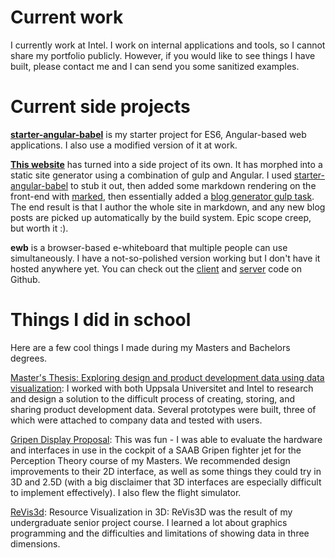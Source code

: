 # Current work

I currently work at Intel. I work on internal applications and tools, so I cannot share my portfolio publicly. However, if you would like to see things I have built, please contact me and I can send you some sanitized examples.


# Current side projects

**[starter-angular-babel][starter-angular-babel]** is my starter project for ES6, Angular-based web applications. I also use a modified version of it at work.

**[This website](https://github.com/vbud/vbud.github.io)** has turned into a side project of its own. It has morphed into a static site generator using a combination of gulp and Angular. I used [starter-angular-babel][starter-angular-babel] to stub it out, then added some markdown rendering on the front-end with [marked](https://github.com/chjj/marked), then essentially added a [blog generator gulp task](https://github.com/vbud/vbud.github.io/blob/working/gulp/blog.js). The end result is that I author the whole site in markdown, and any new blog posts are picked up automatically by the build system. Epic scope creep, but worth it :). 

**ewb** is a browser-based e-whiteboard that multiple people can use simultaneously. I have a not-so-polished version working but I don't have it hosted anywhere yet. You can check out the [client](https://github.com/vbud/ewb-client) and [server](https://github.com/vbud/ewb-server) code on Github.


# Things I did in school

Here are a few cool things I made during my Masters and Bachelors degrees.

[Master's Thesis: Exploring design and product development data using data visualization](https://dl.dropboxusercontent.com/u/8576989/Thesis_ValjeanClark_final.pdf): I worked with both Uppsala Universitet and Intel to research and design a solution to the difficult process of creating, storing, and sharing product development data. Several prototypes were built, three of which were attached to company data and tested with users.

[Gripen Display Proposal](https://docs.google.com/presentation/d/1bqmwS_Woh9g98cSVAKKNmPgPx5DSCaYuBHHtZjMFBhU/edit?usp=sharing): This was fun - I was able to evaluate the hardware and interfaces in use in the cockpit of a SAAB Gripen fighter jet for the Perception Theory course of my Masters. We recommended design improvements to their 2D interface, as well as some things they could try in 3D and 2.5D (with a big disclaimer that 3D interfaces are especially difficult to implement effectively). I also flew the flight simulator.

[ReVis3d](http://youtu.be/S-Y4zOWojNw?t=3m6s): Resource Visualization in 3D: ReVis3D was the result of my undergraduate senior project course. I learned a lot about graphics programming and the difficulties and limitations of showing data in three dimensions.

[starter-angular-babel]: https://github.com/vbud/starter-angular-babel
